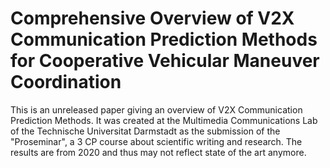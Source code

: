 # Comprehensive Overview of V2X Communication Prediction Methods for Cooperative Vehicular Maneuver Coordination

This is an unreleased paper giving an overview of V2X Communication Prediction Methods. It was created at the Multimedia Communications Lab of the Technische Universitat Darmstadt as the submission of the "Proseminar", a 3 CP course about scientific writing and research. The results are from 2020 and thus may not reflect state of the art anymore. 
